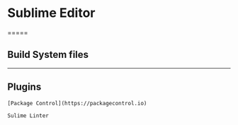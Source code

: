 # Sublime Editor

=====

## Build System files

-----

## Plugins 

    [Package Control](https://packagecontrol.io)
    
    Sulime Linter

